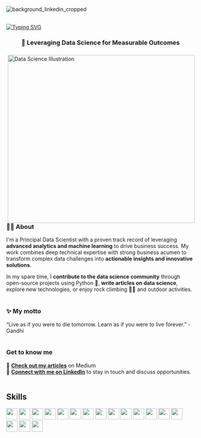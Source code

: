 ![background_linkedin_cropped](https://github.com/user-attachments/assets/f1873ecc-0796-480c-b0b6-93b21306f566)
<br />
<br />

[![Typing SVG](https://readme-typing-svg.demolab.com?font=Fira+Code&size=26&pause=1000&color=5BA8F7&center=true&width=1100&height=52&lines=%F0%9F%91%8B+Hi%2C+I'm+Philippe++%E2%80%94+welcome+to+my+profile)](https://git.io/typing-svg)



<h3 align="center">🎯 Leveraging Data Science for Measurable Outcomes</h3>

<div>
<img align="right" alt="Data Science Illustration" height="450" width="500" src="https://github.com/user-attachments/assets/f9e72b15-abcd-4e5a-b22e-000a1eeabdfb">


###  👨‍💻 About
I'm a Principal Data Scientist with a proven track record of leveraging **advanced analytics and machine learning** to drive business success. My work combines deep technical expertise with strong business acumen to transform complex data challenges into **actionable insights and innovative solutions**. 

In my spare time, I **contribute to the data science community** through open-source projects using Python 🐍, **write articles on data science**, explore new technologies, or enjoy rock climbing 🧗‍♂️ and outdoor activities.
<br />
<br />


### ✨ My motto
“Live as if you were to die tomorrow. Learn as if you were to live forever.” - Gandhi
<br />
<br />



### Get to know me
📝 [**Check out my articles**](https://ostiguyphilippe.medium.com/) on Medium  <br>
🤝 [**Connect with me on LinkedIn**](https://www.linkedin.com/in/philippe-ostiguy/) to stay in touch and discuss opportunities.
<br />
<br />

## Skills

<img height=30 src="https://img.shields.io/badge/Python-3776AB?style=for-the-badge&logo=python&logoColor=white">
<img height=30 src="https://img.shields.io/badge/SQL-4479A1?style=for-the-badge&logo=mysql&logoColor=white">
<img height=30 src="https://img.shields.io/badge/Postgres-%23316192.svg?logo=postgresql&logoColor=white">
<img height=30 src="https://img.shields.io/badge/PyTorch-EE4C2C?style=for-the-badge&logo=pytorch&logoColor=white">
<img height=30 src="https://img.shields.io/badge/TensorFlow-FF6F00?style=for-the-badge&logo=tensorflow&logoColor=white">
<img height=30 src="https://img.shields.io/badge/scikit--learn-F7931E?style=for-the-badge&logo=scikit-learn&logoColor=white">
<img height=30 src="https://img.shields.io/badge/Pandas-150458?style=for-the-badge&logo=pandas&logoColor=white">
<img height=30 src="https://img.shields.io/badge/Apache%20Spark-FDEE21?style=flat-square&logo=apachespark&logoColor=black">
<img height=30 src="https://img.shields.io/badge/Hugging%20Face-FFD21E?logo=huggingface&logoColor=000">
<img height=30 src="https://img.shields.io/badge/Git-F05032?style=for-the-badge&logo=git&logoColor=white">
<img height=30 src="https://img.shields.io/badge/Jenkins-D24939?style=for-the-badge&logo=jenkins&logoColor=white">
<img height=30 src="https://img.shields.io/badge/Docker-2496ED?style=for-the-badge&logo=docker&logoColor=white">
<img height=30 src="https://img.shields.io/badge/AWS-232F3E?style=for-the-badge&logo=amazon-aws&logoColor=white">
<img height=30 src="https://img.shields.io/badge/Databricks-FF3621?style=for-the-badge&logo=databricks&logoColor=white">
<img height=30 src="https://img.shields.io/badge/Snowflake-29B5E8?style=for-the-badge&logo=snowflake&logoColor=white">
<img height=30 src="https://img.shields.io/badge/Agile-0052CC?style=for-the-badge&logo=agile&logoColor=white">
<img height=30 src="https://img.shields.io/badge/Jira-0052CC?logo=jira&logoColor=fff">

